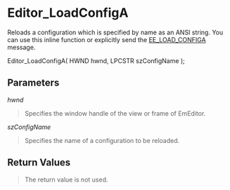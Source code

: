 # Editor\_LoadConfigA

Reloads a configuration which is specified by name as an ANSI string. You can use this inline function or explicitly send the [EE\_LOAD\_CONFIGA](../message/ee_load_configa) message.

Editor\_LoadConfigA( HWND hwnd, LPCSTR szConfigName );

## Parameters

_hwnd_

> Specifies the window handle of the view or frame of EmEditor.

_szConfigName_

> Specifies the name of a configuration to be reloaded.

## Return Values

> The return value is not used.